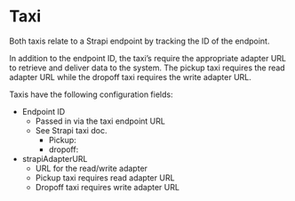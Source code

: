 # Taxi

Both taxis relate to a Strapi endpoint by tracking the ID of the endpoint. 

In addition to the endpoint ID, the taxi’s require the appropriate adapter URL to retrieve and deliver data to the system. The pickup taxi requires the read adapter URL while the dropoff taxi requires the write adapter URL. 

Taxis have the following configuration fields: 

* Endpoint ID
  * Passed in via the taxi endpoint URL
  * See Strapi taxi doc.
    * Pickup:
    * dropoff:
* strapiAdapterURL
  * URL for the read/write adapter
  * Pickup taxi requires read adapter URL
  * Dropoff taxi requires write adapter URL

